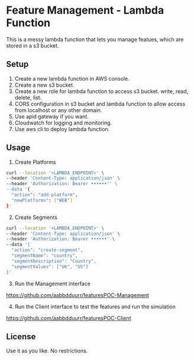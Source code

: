 # Feature Management - Lambda Function

This is a messy lambda function that lets you manage featues, which are stored in a s3 bucket.

## Setup

1. Create a new lambda function in AWS console.
2. Create a new s3 bucket.
3. Create a new role for lambda function to access s3 bucket. write, read, delete, list.
4. CORS configuration in s3 bucket and lambda function to allow access from localhost or any other domain.
5. Use apid gateway if you want.
6. Cloudwatch for logging and monitoring.
7. Use aws cli to deploy lambda function.

## Usage

1. Create Platforms

```bash
curl --location '<LAMBDA_ENDPOINT>' \
--header 'Content-Type: application/json' \
--header 'Authorization: Bearer ••••••'' \
--data '{
  "action": "add-platform",
  "newPlatforms": ["WEB"]
}'
```

2. Create Segments

```bash
curl --location '<LAMBDA_ENDPOINT>' \
--header 'Content-Type: application/json' \
--header 'Authorization: Bearer ••••••' \
--data '{
  "action": "create-segment",
  "segmentName": "country",
  "segmentDescription": "Country",
  "segmentValues": ["UK", "US"]
}'
```

3. Run the Management interface

https://github.com/aabbdduurr/featuresPOC-Management

4. Run the Client interface to test the features and run the simulation

https://github.com/aabbdduurr/featuresPOC-Client

## License

Use it as you like. No restrictions.
